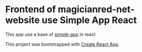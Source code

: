 # Frontend of magicianred-net-website use Simple App React 
This app use a base of [simple-app](https://github.com/Magicianred/simple-app) in react  



This project was bootstrapped with [Create React App](https://github.com/facebook/create-react-app).